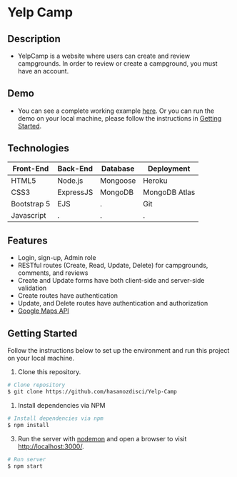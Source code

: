 # Yelp Camp

## Description
- YelpCamp is a website where users can create and review campgrounds. In order to review or create a campground, you must have an account.

## Demo
- You can see a complete working example [here](https://infinite-waters-74087.herokuapp.com). Or you can run the demo on your local machine, please follow the instructions in [Getting Started](#getting-started).

##  Technologies
|Front-End	|Back-End	|Database	|Deployment		
| ------- 	| ------ 	| ------ 	| --------		
|HTML5	 	|Node.js 	|Mongoose	|Heroku	  		
|CSS3	 	|ExpressJS	|MongoDB	|MongoDB Atlas	
|Bootstrap 5|EJS	  	|.		    |Git	
|Javascript	|.		  	|.		    |.	      	

##  Features
-	Login, sign-up, Admin role
-	RESTful routes (Create, Read, Update, Delete) for campgrounds, comments, and reviews
-	Create and Update forms have both client-side and server-side validation
-	Create routes have authentication
-	Update, and Delete routes have authentication and authorization
-	[Google Maps API](https://developers.google.com/maps/documentation)

## Getting Started

Follow the instructions below to set up the environment and run this project on your local machine.

1. Clone this repository.

```bash
# Clone repository
$ git clone https://github.com/hasanozdisci/Yelp-Camp
```

1. Install dependencies via NPM 

```bash
# Install dependencies via npm
$ npm install

```

3. Run the server with [nodemon](https://nodemon.io/) and open a browser to visit [http://localhost:3000/](http://localhost:3000/).

```bash
# Run server
$ npm start

